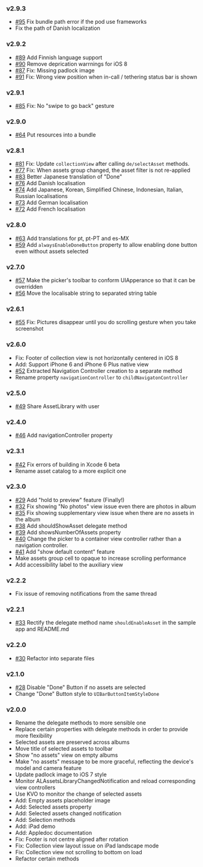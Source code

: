 ### v2.9.3
* [#95](https://github.com/chiunam/CTAssetsPickerController/issues/95) Fix bundle path error if the pod use frameworks
* Fix the path of Danish localization

### v2.9.2
* [#89](https://github.com/chiunam/CTAssetsPickerController/issues/89) Add Finnish language support
* [#90](https://github.com/chiunam/CTAssetsPickerController/issues/90) Remove deprication warrnings for iOS 8
* [#87](https://github.com/chiunam/CTAssetsPickerController/issues/87) Fix: Missing padlock image
* [#91](https://github.com/chiunam/CTAssetsPickerController/issues/91) Fix: Wrong view position when in-call / tethering status bar is shown

### v2.9.1
* [#85](https://github.com/chiunam/CTAssetsPickerController/issues/85) Fix: No "swipe to go back" gesture

### v2.9.0
* [#64](https://github.com/chiunam/CTAssetsPickerController/issues/64) Put resources into a bundle

### v2.8.1
* [#81](https://github.com/chiunam/CTAssetsPickerController/issues/81) Fix: Update `collectionView` after calling `de/selectAsset` methods.
* [#77](https://github.com/chiunam/CTAssetsPickerController/issues/77) Fix: When assets group changed, the asset filter is not re-applied
* [#83](https://github.com/chiunam/CTAssetsPickerController/issues/83) Better Japanese translation of "Done"
* [#76](https://github.com/chiunam/CTAssetsPickerController/issues/76) Add Danish localisation
* [#74](https://github.com/chiunam/CTAssetsPickerController/issues/74) Add Japanese, Korean, Simplified Chinese, Indonesian, Italian, Russian localisations
* [#73](https://github.com/chiunam/CTAssetsPickerController/issues/73) Add German localisation
* [#72](https://github.com/chiunam/CTAssetsPickerController/issues/72) Add French localisation

### v2.8.0
* [#63](https://github.com/chiunam/CTAssetsPickerController/issues/63) Add translations for pt, pt-PT and es-MX
* [#59](https://github.com/chiunam/CTAssetsPickerController/issues/59) Add `alwaysEnableDoneButton` property to allow enabling done button even without assets selected

### v2.7.0
* [#57](https://github.com/chiunam/CTAssetsPickerController/issues/57) Make the picker's toolbar to conform UIApperance so that it can be overridden
* [#56](https://github.com/chiunam/CTAssetsPickerController/issues/56) Move the localisable string to separated string table


### v2.6.1
* [#55](https://github.com/chiunam/CTAssetsPickerController/issues/55) Fix: Pictures disappear until you do scrolling gesture when you take screenshot

### v2.6.0
* Fix: Footer of collection view is not horizontally centered in iOS 8
* Add: Support iPhone 6 and iPhone 6 Plus native view
* [#52](https://github.com/chiunam/CTAssetsPickerController/issues/52) Extracted Navigation Controller creation to a separate method
* Rename property `navigationController` to `childNavigatonController`

### v2.5.0
* [#49](https://github.com/chiunam/CTAssetsPickerController/issues/49) Share AssetLibrary with user

### v2.4.0
* [#46](https://github.com/chiunam/CTAssetsPickerController/issues/46) Add navigationController property

### v2.3.1
* [#42](https://github.com/chiunam/CTAssetsPickerController/issues/42) Fix errors of building in Xcode 6 beta
* Rename asset catalog to a more explicit one

### v2.3.0
* [#29](https://github.com/chiunam/CTAssetsPickerController/issues/29) Add "hold to preview" feature (Finally!)
* [#32](https://github.com/chiunam/CTAssetsPickerController/issues/32) Fix showing "No photos" view issue even there are photos in album
* [#35](https://github.com/chiunam/CTAssetsPickerController/issues/35) Fix showing supplementary view issue when there are no assets in the album
* [#38](https://github.com/chiunam/CTAssetsPickerController/issues/38) Add shouldShowAsset delegate method 
* [#39](https://github.com/chiunam/CTAssetsPickerController/issues/39) Add showsNumberOfAssets property
* [#40](https://github.com/chiunam/CTAssetsPickerController/issues/40) Change the picker to a container view controller rather than a navigation controller.
* [#41](https://github.com/chiunam/CTAssetsPickerController/issues/41) Add "show default content" feature
* Make assets group cell to opaque to increase scrolling performance
* Add accessibility label to the auxiliary view

### v2.2.2
* Fix issue of removing notifications from the same thread

### v2.2.1
* [#33](https://github.com/chiunam/CTAssetsPickerController/issues/33) Rectify the delegate method name `shouldEnableAsset` in the sample app and README.md

### v2.2.0
* [#30](https://github.com/chiunam/CTAssetsPickerController/issues/30) Refactor into separate files

### v2.1.0
* [#28](https://github.com/chiunam/CTAssetsPickerController/issues/28) Disable "Done" Button if no assets are selected
* Change "Done" Button style to `UIBarButtonItemStyleDone`


### v2.0.0
* Rename the delegate methods to more sensible one
* Replace certain properties with delegate methods in order to provide more flexibility
* Selected assets are preserved across albums
* Move title of selected assets to toolbar
* Show "no assets" view on empty albums
* Make "no assets" message to be more graceful, reflecting the device's model and camera feature
* Update padlock image to iOS 7 style
* Monitor ALAssetsLibraryChangedNotification and reload corresponding view controllers
* Use KVO to monitor the change of selected assets
* Add: Empty assets placeholder image
* Add: Selected assets property
* Add: Selected assets changed notification
* Add: Selection methods
* Add: iPad demo
* Add: Appledoc documentation
* Fix: Footer is not centre aligned after rotation
* Fix: Collection view layout issue on iPad landscape mode
* Fix: Collection view not scrolling to bottom on load
* Refactor certain methods
